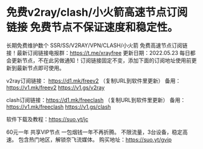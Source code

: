 # 免费v2ray/clash/小火箭高速节点订阅链接 免费节点不保证速度和稳定性。
长期免费维护数个 SSR/SS/V2RAY/VPN/CLASH/小火箭 免费高速节点订阅链接！最新订阅链接电报群：https://t.me/xrayfree
更新日期：2022.05.23  每日都会更新节点，不在此另做通知！订阅链接固定不变，添加下面的订阅地址使用前更新到最新节点即可使用。

v2ray订阅链接：
https://d1.mk/freev2 （复制URL到软件里更新）
备用：https://v1.mk/freev2
     https://v1.gs/v2ray

clash订阅链接：https://d1.mk/freeclash （复制URL到软件里更新）
备用：https://v1.mk/freeclash
     https://v1.gs/clash
     
软件下载及教程：https://suo.yt/jc


60元一年 共享VIP节点 一包烟钱一年不再折腾。
不限流量，3台设备，稳定高速。
包含热门地区，解锁奈飞流媒体。
购买地址：https://suo.yt/gvip
